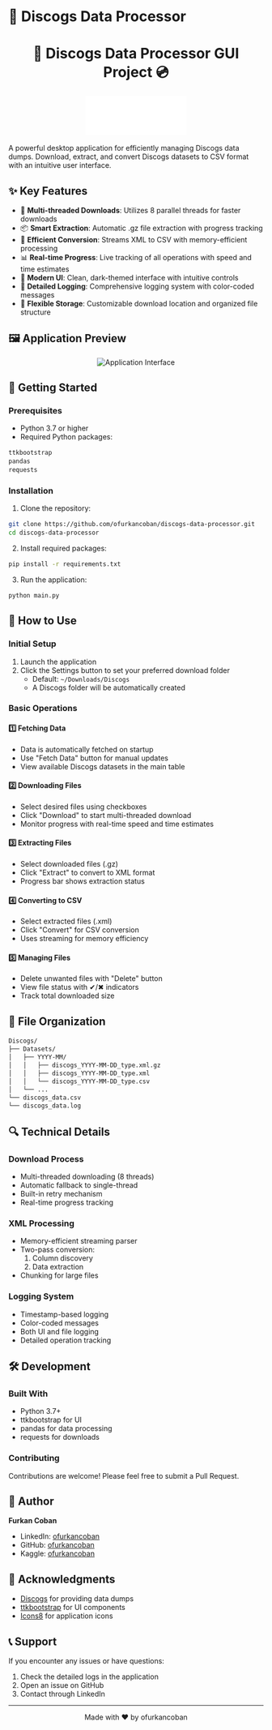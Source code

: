 # 🎵 Discogs Data Processor

<h1  align="center">🎵 Discogs Data Processor GUI Project 💿</h1>

<p align="center">
  <img src="assets/logo.png" alt="Discogs Data Processor Logo" width="200"/>
</p>

A powerful desktop application for efficiently managing Discogs data dumps. Download, extract, and convert Discogs datasets to CSV format with an intuitive user interface.

## ✨ Key Features

- 🚀 **Multi-threaded Downloads**: Utilizes 8 parallel threads for faster downloads
- 📦 **Smart Extraction**: Automatic .gz file extraction with progress tracking
- 🔄 **Efficient Conversion**: Streams XML to CSV with memory-efficient processing
- 📊 **Real-time Progress**: Live tracking of all operations with speed and time estimates
- 🎨 **Modern UI**: Clean, dark-themed interface with intuitive controls
- 📝 **Detailed Logging**: Comprehensive logging system with color-coded messages
- 💾 **Flexible Storage**: Customizable download location and organized file structure

## 🖼️ Application Preview

<p align="center">
  <img src="img/UI.gif" alt="Application Interface"/>
</p>

## 🚀 Getting Started

### Prerequisites

- Python 3.7 or higher
- Required Python packages:
```python
ttkbootstrap
pandas
requests
```

### Installation

1. Clone the repository:
```bash
git clone https://github.com/ofurkancoban/discogs-data-processor.git
cd discogs-data-processor
```

2. Install required packages:
```bash
pip install -r requirements.txt
```

3. Run the application:
```bash
python main.py
```

## 📖 How to Use

### Initial Setup
1. Launch the application
2. Click the Settings button to set your preferred download folder
   - Default: `~/Downloads/Discogs`
   - A Discogs folder will be automatically created

### Basic Operations

#### 1️⃣ Fetching Data
- Data is automatically fetched on startup
- Use "Fetch Data" button for manual updates
- View available Discogs datasets in the main table

#### 2️⃣ Downloading Files
- Select desired files using checkboxes
- Click "Download" to start multi-threaded download
- Monitor progress with real-time speed and time estimates

#### 3️⃣ Extracting Files
- Select downloaded files (.gz)
- Click "Extract" to convert to XML format
- Progress bar shows extraction status

#### 4️⃣ Converting to CSV
- Select extracted files (.xml)
- Click "Convert" for CSV conversion
- Uses streaming for memory efficiency

#### 5️⃣ Managing Files
- Delete unwanted files with "Delete" button
- View file status with ✔/✖ indicators
- Track total downloaded size

## 📁 File Organization

```
Discogs/
├── Datasets/
│   ├── YYYY-MM/
│   │   ├── discogs_YYYY-MM-DD_type.xml.gz
│   │   ├── discogs_YYYY-MM-DD_type.xml
│   │   └── discogs_YYYY-MM-DD_type.csv
│   └── ...
└── discogs_data.csv
└── discogs_data.log
```

## 🔍 Technical Details

### Download Process
- Multi-threaded downloading (8 threads)
- Automatic fallback to single-thread
- Built-in retry mechanism
- Real-time progress tracking

### XML Processing
- Memory-efficient streaming parser
- Two-pass conversion:
  1. Column discovery
  2. Data extraction
- Chunking for large files

### Logging System
- Timestamp-based logging
- Color-coded messages
- Both UI and file logging
- Detailed operation tracking

## 🛠️ Development

### Built With
- Python 3.7+
- ttkbootstrap for UI
- pandas for data processing
- requests for downloads

### Contributing
Contributions are welcome! Please feel free to submit a Pull Request.

## 👤 Author

**Furkan Coban**
- LinkedIn: [ofurkancoban](https://www.linkedin.com/in/ofurkancoban/)
- GitHub: [ofurkancoban](https://github.com/ofurkancoban)
- Kaggle: [ofurkancoban](https://www.kaggle.com/ofurkancoban)

## 🙏 Acknowledgments

- [Discogs](https://www.discogs.com/) for providing data dumps
- [ttkbootstrap](https://ttkbootstrap.readthedocs.io/) for UI components
- [Icons8](https://icons8.com/) for application icons

## 📞 Support

If you encounter any issues or have questions:
1. Check the detailed logs in the application
2. Open an issue on GitHub
3. Contact through LinkedIn

---

<p align="center">
  Made with ❤️ by ofurkancoban
</p>